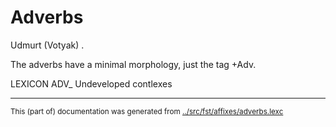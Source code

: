 # Adverbs
Udmurt (Votyak) .

The adverbs have a minimal morphology, just the tag +Adv.


 LEXICON ADV_  Undeveloped contlexes





* * *
<small>This (part of) documentation was generated from [../src/fst/affixes/adverbs.lexc](http://github.com/giellalt/lang-udm/blob/main/../src/fst/affixes/adverbs.lexc)</small>